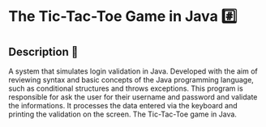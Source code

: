 # The Tic-Tac-Toe Game in Java #️⃣

## Description 💬
A system that simulates login validation in Java. Developed with the aim of reviewing syntax and basic concepts of the Java programming language, such as conditional structures and throws exceptions.
This program is responsible for ask the user for their username and password and validate the informations. It processes the data entered via the keyboard and printing the validation on the screen.
The Tic-Tac-Toe game in Java.
